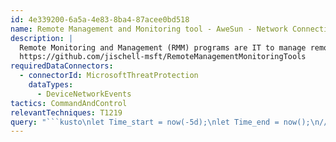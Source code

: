 ```yaml
---
id: 4e339200-6a5a-4e83-8ba4-87acee0bd518
name: Remote Management and Monitoring tool - AweSun - Network Connection
description: |
  Remote Monitoring and Management (RMM) programs are IT to manage remote endpoints. Attackers have begun to abuse these programs to persist or provide C2 channels.
  https://github.com/jischell-msft/RemoteManagementMonitoringTools
requiredDataConnectors:
  - connectorId: MicrosoftThreatProtection
    dataTypes:
      - DeviceNetworkEvents
tactics: CommandAndControl
relevantTechniques: T1219
query: "```kusto\nlet Time_start = now(-5d);\nlet Time_end = now();\n//\nDeviceNetworkEvents\n| where Timestamp between (Time_start..Time_end)\n| where RemoteUrl  has_any (\n        \"aweray.com\",\n        \"aweray.net\",\n        \"awerayimg.com\",\n        \"awesun.app\"\n    )\n    and InitiatingProcessVersionInfoCompanyName has 'AweRay'\n    and InitiatingProcessVersionInfoProductName has 'AweSun'\n| summarize FirstSeen=min(Timestamp), LastSeen=max(Timestamp), \n    Report=make_set(ReportId), Count=count() by DeviceId, DeviceName,\n    RemoteUrl \n```"
---
```


